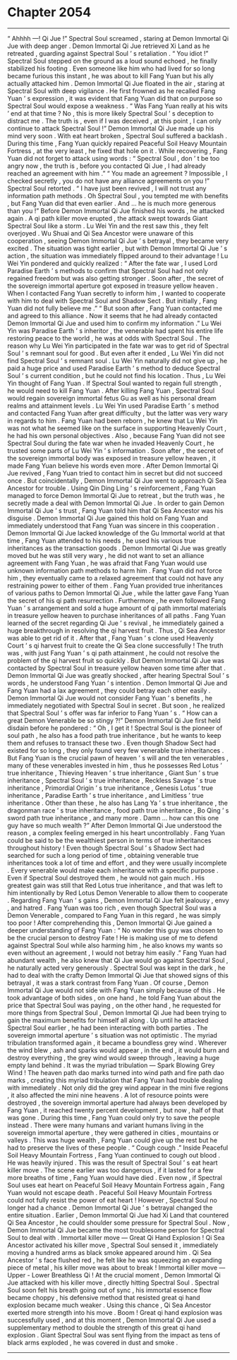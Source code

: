 
# Chapter 2054


---

“ Ahhhh —! Qi Jue !” Spectral Soul screamed , staring at Demon Immortal Qi Jue with deep anger .
Demon Immortal Qi Jue retrieved Xi Land as he retreated , guarding against Spectral Soul ’ s retaliation .
“ You idiot !” Spectral Soul stepped on the ground as a loud sound echoed , he finally stabilized his footing .
Even someone like him who had lived for so long became furious this instant , he was about to kill Fang Yuan but his ally actually attacked him .
Demon Immortal Qi Jue floated in the air , staring at Spectral Soul with deep vigilance .
He first frowned as he recalled Fang Yuan ’ s expression , it was evident that Fang Yuan did that on purpose so Spectral Soul would expose a weakness .
“ Was Fang Yuan really at his wits ’ end at that time ? No , this is more likely Spectral Soul ’ s deception to distract me . The truth is , even if I was deceived , at this point , I can only continue to attack Spectral Soul !” Demon Immortal Qi Jue made up his mind very soon .
With eat heart broken , Spectral Soul suffered a backlash . During this time , Fang Yuan quickly repaired Peaceful Soil Heavy Mountain Fortress , at the very least , he fixed that hole on it .
While recovering , Fang Yuan did not forget to attack using words : “ Spectral Soul , don ’ t be too angry now , the truth is , before you contacted Qi Jue , I had already reached an agreement with him .”
“ You made an agreement ? Impossible , I checked secretly , you do not have any alliance agreements on you !” Spectral Soul retorted .
“ I have just been revived , I will not trust any information path methods . Oh Spectral Soul , you tempted me with benefits , but Fang Yuan did that even earlier . And … he is much more generous than you !” Before Demon Immortal Qi Jue finished his words , he attacked again .
A qi path killer move erupted , the attack swept towards Giant Spectral Soul like a storm .
Lu Wei Yin and the rest saw this , they felt overjoyed .
Wu Shuai and Qi Sea Ancestor were unaware of this cooperation , seeing Demon Immortal Qi Jue ’ s betrayal , they became very excited . The situation was tight earlier , but with Demon Immortal Qi Jue ’ s action , the situation was immediately flipped around to their advantage !
Lu Wei Yin pondered and quickly realized : “ After the fate war , I used Lord Paradise Earth ’ s methods to confirm that Spectral Soul had not only regained freedom but was also getting stronger . Soon after , the secret of the sovereign immortal aperture got exposed in treasure yellow heaven . When I contacted Fang Yuan secretly to inform him , I wanted to cooperate with him to deal with Spectral Soul and Shadow Sect . But initially , Fang Yuan did not fully believe me .”
“ But soon after , Fang Yuan contacted me and agreed to this alliance . Now it seems that he had already contacted Demon Immortal Qi Jue and used him to confirm my information .”
Lu Wei Yin was Paradise Earth ’ s inheritor , the venerable had spent his entire life restoring peace to the world , he was at odds with Spectral Soul .
The reason why Lu Wei Yin participated in the fate war was to get rid of Spectral Soul ’ s remnant soul for good .
But even after it ended , Lu Wei Yin did not find Spectral Soul ’ s remnant soul .
Lu Wei Yin naturally did not give up , he paid a huge price and used Paradise Earth ’ s method to deduce Spectral Soul ’ s current condition , but he could not find his location .
Thus , Lu Wei Yin thought of Fang Yuan .
If Spectral Soul wanted to regain full strength , he would need to kill Fang Yuan . After killing Fang Yuan , Spectral Soul would regain sovereign immortal fetus Gu as well as his personal dream realms and attainment levels .
Lu Wei Yin used Paradise Earth ’ s method and contacted Fang Yuan after great difficulty , but the latter was very wary in regards to him .
Fang Yuan had been reborn , he knew that Lu Wei Yin was not what he seemed like on the surface in supporting Heavenly Court , he had his own personal objectives .
Also , because Fang Yuan did not see Spectral Soul during the fate war when he invaded Heavenly Court , he trusted some parts of Lu Wei Yin ’ s information .
Soon after , the secret of the sovereign immortal body was exposed in treasure yellow heaven , it made Fang Yuan believe his words even more .
After Demon Immortal Qi Jue revived , Fang Yuan tried to contact him in secret but did not succeed once .
But coincidentally , Demon Immortal Qi Jue went to approach Qi Sea Ancestor for trouble . Using Qin Ding Ling ’ s reinforcement , Fang Yuan managed to force Demon Immortal Qi Jue to retreat , but the truth was , he secretly made a deal with Demon Immortal Qi Jue .
In order to gain Demon Immortal Qi Jue ’ s trust , Fang Yuan told him that Qi Sea Ancestor was his disguise .
Demon Immortal Qi Jue gained this hold on Fang Yuan and immediately understood that Fang Yuan was sincere in this cooperation .
Demon Immortal Qi Jue lacked knowledge of the Gu Immortal world at that time , Fang Yuan attended to his needs , he used his various true inheritances as the transaction goods .
Demon Immortal Qi Jue was greatly moved but he was still very wary , he did not want to set an alliance agreement with Fang Yuan , he was afraid that Fang Yuan would use unknown information path methods to harm him .
Fang Yuan did not force him , they eventually came to a relaxed agreement that could not have any restraining power to either of them .
Fang Yuan provided true inheritances of various paths to Demon Immortal Qi Jue , while the latter gave Fang Yuan the secret of his qi path resurrection . Furthermore , he even followed Fang Yuan ’ s arrangement and sold a huge amount of qi path immortal materials in treasure yellow heaven to purchase inheritances of all paths .
Fang Yuan learned of the secret regarding Qi Jue ’ s revival , he immediately gained a huge breakthrough in resolving the qi harvest fruit . Thus , Qi Sea Ancestor was able to get rid of it . After that , Fang Yuan ’ s clone used Heavenly Court ’ s qi harvest fruit to create the Qi Sea clone successfully !
The truth was , with just Fang Yuan ’ s qi path attainment , he could not resolve the problem of the qi harvest fruit so quickly .
But Demon Immortal Qi Jue was contacted by Spectral Soul in treasure yellow heaven some time after that .
Demon Immortal Qi Jue was greatly shocked , after hearing Spectral Soul ’ s words , he understood Fang Yuan ’ s intention .
Demon Immortal Qi Jue and Fang Yuan had a lax agreement , they could betray each other easily . Demon Immortal Qi Jue would not consider Fang Yuan ’ s benefits , he immediately negotiated with Spectral Soul in secret .
But soon , he realized that Spectral Soul ’ s offer was far inferior to Fang Yuan ’ s .
“ How can a great Demon Venerable be so stingy ?!” Demon Immortal Qi Jue first held disdain before he pondered : “ Oh , I get it ! Spectral Soul is the pioneer of soul path , he also has a food path true inheritance , but he wants to keep them and refuses to transact these two . Even though Shadow Sect had existed for so long , they only found very few venerable true inheritances . But Fang Yuan is the crucial pawn of heaven ’ s will and the ten venerables , many of these venerables invested in him , thus he possesses Red Lotus ’ true inheritance , Thieving Heaven ’ s true inheritance , Giant Sun ’ s true inheritance , Spectral Soul ’ s true inheritance , Reckless Savage ’ s true inheritance , Primordial Origin ’ s true inheritance , Genesis Lotus ’ true inheritance , Paradise Earth ’ s true inheritance , and Limitless ’ true inheritance . Other than these , he also has Lang Ya ’ s true inheritance , the dragonman race ’ s true inheritance , food path true inheritance , Bo Qing ’ s sword path true inheritance , and many more . Damn … how can this one guy have so much wealth ?”
After Demon Immortal Qi Jue understood the reason , a complex feeling emerged in his heart uncontrollably .
Fang Yuan could be said to be the wealthiest person in terms of true inheritances throughout history !
Even though Spectral Soul ’ s Shadow Sect had searched for such a long period of time , obtaining venerable true inheritances took a lot of time and effort , and they were usually incomplete . Every venerable would make each inheritance with a specific purpose . Even if Spectral Soul destroyed them , he would not gain much . His greatest gain was still that Red Lotus true inheritance , and that was left to him intentionally by Red Lotus Demon Venerable to allow them to cooperate .
Regarding Fang Yuan ’ s gains , Demon Immortal Qi Jue felt jealousy , envy , and hatred .
Fang Yuan was too rich , even though Spectral Soul was a Demon Venerable , compared to Fang Yuan in this regard , he was simply too poor !
After comprehending this , Demon Immortal Qi Jue gained a deeper understanding of Fang Yuan : “ No wonder this guy was chosen to be the crucial person to destroy Fate ! He is making use of me to defend against Spectral Soul while also harming him , he also knows my wants so even without an agreement , I would not betray him easily .”
Fang Yuan had abundant wealth , he also knew that Qi Jue would go against Spectral Soul , he naturally acted very generously .
Spectral Soul was kept in the dark , he had to deal with the crafty Demon Immortal Qi Jue that showed signs of this betrayal , it was a stark contrast from Fang Yuan .
Of course , Demon Immortal Qi Jue would not side with Fang Yuan simply because of this .
He took advantage of both sides , on one hand , he told Fang Yuan about the price that Spectral Soul was paying , on the other hand , he requested for more things from Spectral Soul , Demon Immortal Qi Jue had been trying to gain the maximum benefits for himself all along . Up until he attacked Spectral Soul earlier , he had been interacting with both parties .
The sovereign immortal aperture ’ s situation was not optimistic .
The myriad tribulation transformed again , it became a boundless grey wind . Wherever the wind blew , ash and sparks would appear , in the end , it would burn and destroy everything , the grey wind would sweep through , leaving a huge empty land behind .
It was the myriad tribulation — Spark Blowing Grey Wind !
The heaven path dao marks turned into wind path and fire path dao marks , creating this myriad tribulation that Fang Yuan had trouble dealing with immediately .
Not only did the grey wind appear in the mini five regions , it also affected the mini nine heavens .
A lot of resource points were destroyed , the sovereign immortal aperture had always been developed by Fang Yuan , it reached twenty percent development , but now , half of that was gone .
During this time , Fang Yuan could only try to save the people instead .
There were many humans and variant humans living in the sovereign immortal aperture , they were gathered in cities , mountains or valleys . This was huge wealth , Fang Yuan could give up the rest but he had to preserve the lives of these people .
“ Cough cough .”
Inside Peaceful Soil Heavy Mountain Fortress , Fang Yuan continued to cough out blood .
He was heavily injured .
This was the result of Spectral Soul ’ s eat heart killer move .
The scene earlier was too dangerous , if it lasted for a few more breaths of time , Fang Yuan would have died . Even now , if Spectral Soul uses eat heart on Peaceful Soil Heavy Mountain Fortress again , Fang Yuan would not escape death .
Peaceful Soil Heavy Mountain Fortress could not fully resist the power of eat heart !
However , Spectral Soul no longer had a chance .
Demon Immortal Qi Jue ’ s betrayal changed the entire situation .
Earlier , Demon Immortal Qi Jue had Xi Land that countered Qi Sea Ancestor , he could shoulder some pressure for Spectral Soul . Now , Demon Immortal Qi Jue became the most troublesome person for Spectral Soul to deal with .
Immortal killer move — Great Qi Hand Explosion !
Qi Sea Ancestor activated his killer move , Spectral Soul sensed it , immediately moving a hundred arms as black smoke appeared around him .
Qi Sea Ancestor ’ s face flushed red , he felt like he was squeezing an expanding piece of metal , his killer move was about to break !
Immortal killer move — Upper - Lower Breathless Qi !
At the crucial moment , Demon Immortal Qi Jue attacked with his killer move , directly hitting Spectral Soul .
Spectral Soul soon felt his breath going out of sync , his immortal essence flow became choppy , his defensive method that resisted great qi hand explosion became much weaker .
Using this chance , Qi Sea Ancestor exerted more strength into his move .
Boom !
Great qi hand explosion was successfully used , and at this moment , Demon Immortal Qi Jue used a supplementary method to double the strength of this great qi hand explosion .
Giant Spectral Soul was sent flying from the impact as tens of black arms exploded , he was covered in dust and smoke .

---

